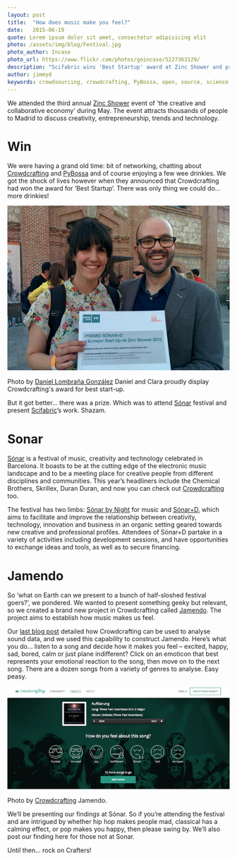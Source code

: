 ```yaml
---
layout: post
title:  "How does music make you feel?"
date:   2015-06-19 
quote: Lorem ipsum dolor sit amet, consectetur adipisicing elit
photo: /assets/img/blog/Festival.jpg
photo_author: Incase
photo_url: https://www.flickr.com/photos/goincase/5227363129/
description: "Scifabric wins 'Best Startup' award at Zinc Shower and presents ‘Jamendo' at Sónar Music Festival"
author: jimmyd
keywords: crowdsourcing, crowdcrafting, PyBossa, open, source, science, citizen, opensource, music, cognitive, image, pattern, recognition, sound 
---
```


We attended the third annual [Zinc Shower](http://zincshower.com/en/) event of 'the creative and collaborative economy' during May. The event attracts thousands of people to Madrid to discuss creativity, entrepreneurship, trends and technology.

# Win

We were having a grand old time: bit of networking, chatting about [Crowdcrafting](http://crowdcrafting.org/) and [PyBossa](http://pybossa.com/) and of course enjoying a few wee drinkies. We got the shock of lives however when they announced that Crowdcrafting had won the award for ‘Best Startup’. There was only thing we could do… more drinkies!

![alttext](/assets/img/blog/Zinc.jpg "Courtesy of Daniel Lombraña González")
<p class="post-caption">Photo by <a href="http://daniellombrana.es/">Daniel Lombraña González</a> Daniel and Clara proudly display Crowdcrafting's award for best start-up.</p>

But it got better… there was a prize. Which was to attend [Sónar](http://sonar.es/en/2015/) festival and present [Scifabric](http://scifabric.com/)’s work. Shazam.

# Sonar

[Sónar]() is a festival of music, creativity and technology celebrated in Barcelona. It boasts to be at the cutting edge of the electronic music landscape and to be a meeting place for creative people from different disciplines and communities. This year’s headliners include the Chemical Brothers, Skrillex, Duran Duran, and now you can check out [Crowdcrafting](http://crowdcrafting.org/) too.

The festival has two limbs: [Sónar by Night](http://sonar.es/en/2015/prg/ar/list/) for music and [Sónar+D](http://sonarplusd.com/), which aims to facilitate and improve the relationship between creativity, technology, innovation and business in an organic setting geared towards new creative and professional profiles. Attendees of Sónar+D partake in a variety of activities including development sessions, and have opportunities to exchange ideas and tools, as well as to secure financing.

# Jamendo

So ‘what on Earth can we present to a bunch of half-sloshed festival goers?’, we pondered. We wanted to present something geeky but relevant, so we created a brand new project in Crowdcrafting called [Jamendo](http://crowdcrafting.org/project/jamendo/). The project aims to establish how music makes us feel.

Our [last blog post](/blog/2015/05/10/Sound_Pattern_Recognition.html) detailed how Crowdcrafting can be used to analyse sound data, and we used this capability to construct Jamendo. Here’s what you do… listen to a song and decide how it makes you feel – excited, happy, sad, bored, calm or just plane indifferent? Click on an emoticon that best represents your emotional reaction to the song, then move on to the next song. There are a dozen songs from a variety of genres to analyse. Easy peasy.

![alttext](/assets/img/blog/Jamendo.png "Courtesy of Crowdcrafting")
<p class="post-caption">Photo by <a href="http://crowdcrafting.org">Crowdcrafting</a> Jamendo.</p>


We’ll be presenting our findings at Sónar. So if you’re attending the festival and are intrigued by whether hip hop makes people mad, classical has a calming effect, or pop makes you happy, then please swing by. We’ll also post our finding here for those not at Sonar. 

Until then… rock on Crafters!
